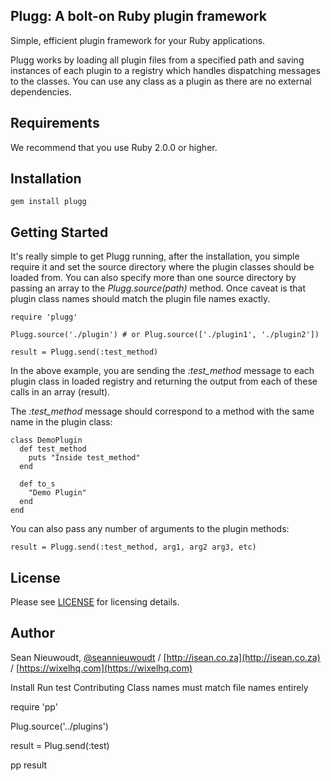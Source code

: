 ## Plugg: A bolt-on Ruby plugin framework

Simple, efficient plugin framework for your Ruby applications.

Plugg works by loading all plugin files from a specified path and saving instances of each plugin to a registry which handles dispatching messages to the classes. You can
use any class as a plugin as there are no external dependencies.

Requirements
-----------------

We recommend that you use Ruby 2.0.0 or higher.

Installation
-----------------

    gem install plugg

Getting Started
-----------------

It's really simple to get Plugg running, after the installation, you simple require it and set the source directory where the plugin classes should be loaded from. You can also specify more than one source directory by passing an array to the *Plugg.source(path)* method. Once caveat is that plugin class names should match the plugin file names exactly.

    require 'plugg'

    Plugg.source('./plugin') # or Plug.source(['./plugin1', './plugin2'])

    result = Plugg.send(:test_method)

In the above example, you are sending the *:test_method* message to each plugin class in loaded registry and returning the output from each of these calls in an array (result).

The *:test_method* message should correspond to a method with the same name in the plugin class:

    class DemoPlugin
      def test_method
        puts "Inside test_method"
      end

      def to_s
        "Demo Plugin"
      end
    end

You can also pass any number of arguments to the plugin methods:

    result = Plugg.send(:test_method, arg1, arg2 arg3, etc)

License
-----------------

Please see [LICENSE](https://github.com/Wixel/Plugg/blob/master/LICENSE) for licensing details.

Author
-----------------

Sean Nieuwoudt, [@seannieuwoudt](https://twitter.com/seannieuwoudt) / [http://isean.co.za](http://isean.co.za) / [https://wixelhq.com](https://wixelhq.com)







Install
Run
test
Contributing
Class names must match file names entirely



require 'pp'

Plug.source('../plugins')

result = Plug.send(:test)

pp result
